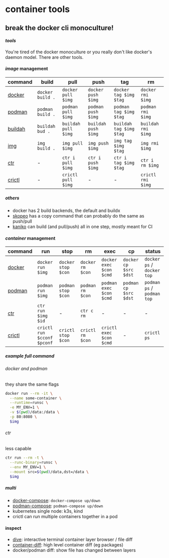 # container tools

## break the docker cli monoculture!

#### _tools_

You're tired of the docker monoculture
or you really don't like docker's daemon model.
There are other tools.

#### _image_ management

| command            | build            | pull                | push                | tag                     | rm                 |
| ------------------ | ---------------- | ------------------- | ------------------- | ----------------------- | ------------------ |
| [docker][docker]   | `docker build .` | `docker pull $img`  | `docker push $img`  | `docker tag $img $tag`  | `docker rmi $img`  |
| [podman][podman]   | `podman build .` | `podman pull $img`  | `podman push $img`  | `podman tag $img $tag`  | `podman rmi $img`  |
| [buildah][buildah] | `buildah bud .`  | `buildah pull $img` | `buildah push $img` | `buildah tag $img $tag` | `buildah rmi $img` |
| [img][img]         | `img build .`    | `img pull $img`     | `img push $img`     | `img tag $img $tag`     | `img rmi $img`     |
| [ctr][ctr]         | -                | `ctr i pull $img`   | `ctr i push $img`   | `ctr i tag $img $tag`   | `ctr i rm $img`    |
| [crictl][crictl]   | -                | `crictl pull $img`  | -                   | -                       | `crictl rmi $img`  |

##### _others_

- docker has 2 build backends, the default and buildx
- [skopeo][skopeo] has a copy command that can probably do the same as push/pull
- [kaniko][kaniko] can build (and pull/push) all in one step, mostly meant for CI

#### _container_ management

| command          | run                        | stop               | rm               | exec                    | cp                    | status                     |
| ---------------- | -------------------------- | ------------------ | ---------------- | ----------------------- | --------------------- | -------------------------- |
| [docker][docker] | `docker run $img`          | `docker stop $con` | `docker rm $con` | `docker exec $con $cmd` | `docker cp $src $dst` | `docker ps` / `docker top` |
| [podman][podman] | `podman run $img`          | `podman stop $con` | `podman rm $con` | `podman exec $con $cmd` | `podman cp $src $dst` | `podman ps` / `podman top` |
| [ctr][ctr]       | `ctr run $img $id`         | -                  | `ctr c rm`       | -                       | -                     | -                          |
| [crictl][crictl] | `crictl run $cconf $pconf` | `crictl stop $con` | `crictl rm $con` | `crictl exec $con $cmd` | -                     | `crictl ps`                |

##### _example_ full command

###### _docker_ and podman

they share the same flags

```sh
docker run --rm -it \
  --name some-container \
  --runtime=runsc \
  -e MY_ENV=1 \
  -v $(pwd)/data:/data \
  -p 80:8080 \
  $img
```

###### _ctr_

less capable

```sh
ctr run --rm -t \
  --runc-binary=runsc \
  --env MY_ENV=1 \
  --mount src=$(pwd)/data,dst=/data \
  $img
```

##### _multi_

- [docker-compose][docker-compose]: `docker-compose up/down`
- [podman-compose][podman-compose]: `podman-compose up/down`
- kubernetes single node: k3s, kind
- crictl can run multiple containers together in a pod

#### inspect

- [dive][dive]: interactive terminal container layer browser / file diff
- [container-diff][diff]: high level container diff (eg packages)
- docker/podman diff: show file has changed between layers

[buildah]: https://github.com/containers/buildah
[crictl]: https://github.com/kubernetes-sigs/cri-tools
[ctr]: https://github.com/containerd/containerd
[diff]: https://github.com/GoogleContainerTools/container-diff
[dive]: https://github.com/wagoodman/dive
[docker]: https://github.com/docker/docker
[docker-compose]: https://github.com/docker/compose
[img]: https://github.com/genuinetools/img
[kaniko]: https://github.com/GoogleContainerTools/kaniko
[podman]: https://github.com/containers/podman
[podman-compose]: https://github.com/containers/podman-compose
[skopeo]: https://github.com/containers/skopeo
